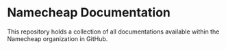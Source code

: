 # Namecheap Documentation

This repository holds a collection of all documentations available within the Namecheap organization in GitHub.